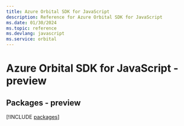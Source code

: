 ```yaml
---
title: Azure Orbital SDK for JavaScript
description: Reference for Azure Orbital SDK for JavaScript
ms.date: 01/30/2024
ms.topic: reference
ms.devlang: javascript
ms.service: orbital
---
```

# Azure Orbital SDK for JavaScript - preview
## Packages - preview
[!INCLUDE [packages](orbital-index.md)]